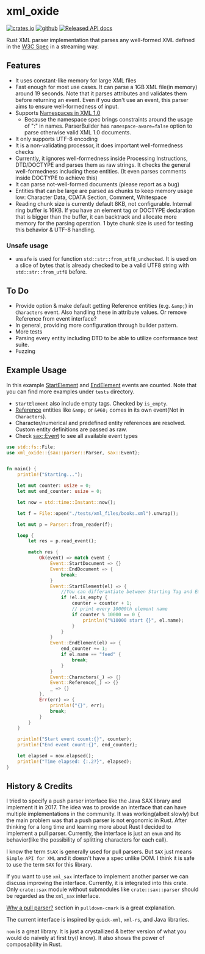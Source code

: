 # xml_oxide

[![crates.io](https://img.shields.io/crates/v/xml_oxide.svg)](https://crates.io/crates/xml_oxide) [![github](https://img.shields.io/badge/github-fatihpense%2Frust__xml__oxide-FFF8C2)](https://github.com/fatihpense/rust_xml_oxide) [![Released API docs](https://img.shields.io/badge/docs.rs-xml__oxide-CFF3CA)](https://docs.rs/xml_oxide)

Rust XML parser implementation that parses any well-formed XML defined in the [W3C Spec](https://www.w3.org/TR/xml/) in a streaming way.

## Features

- It uses constant-like memory for large XML files
- Fast enough for most use cases. It can parse a 1GB XML file(in memory) around 19 seconds. Note that it parses attributes and validates them before returning an event. Even if you don't use an event, this parser aims to ensure well-formedness of input.
- Supports [Namespaces in XML 1.0](https://www.w3.org/TR/xml-names/)
  - Because the namespace spec brings constraints around the usage of ":" in names. ParserBuilder has `namespace-aware=false` option to parse otherwise valid XML 1.0 documents.
- It only supports UTF-8 encoding
- It is a non-validating processor, it does important well-formedness checks
- Currently, it ignores well-formedness inside Processing Instructions, DTD/DOCTYPE and parses them as raw strings. It checks the general well-formedness including these entities. (It even parses comments inside DOCTYPE to achieve this)
- It can parse not-well-formed documents (please report as a bug)
- Entities that can be large are parsed as chunks to keep memory usage low: Character Data, CDATA Section, Comment, Whitespace
- Reading chunk size is currently default 8KB, not configurable. Internal ring buffer is 16KB. If you have an element tag or DOCTYPE declaration that is bigger than the buffer, it can backtrack and allocate more memory for the parsing operation. 1 byte chunk size is used for testing this behavior & UTF-8 handling.

### Unsafe usage

- `unsafe` is used for function `std::str::from_utf8_unchecked`. It is used on a slice of bytes that is already checked to be a valid UTF8 string with `std::str::from_utf8` before.

## To Do

- Provide option & make default getting Reference entities (e.g. `&amp;`) in `Characters` event. Also handling these in attribute values. Or remove Reference from event interface?
- In general, providing more configuration through builder pattern.
- More tests
- Parsing every entity including DTD to be able to utilize conformance test suite.
- Fuzzing

## Example Usage

In this example [StartElement](sax::StartElement) and [EndElement](sax::EndElement) events are counted. Note that you can find more examples under `tests` directory.

- `StartElement` also include empty tags. Checked by `is_empty`.
- [Reference](sax::Reference) entities like `&amp;` or `&#60;` comes in its own event(Not in `Characters`).
- Character/numerical and predefined entity references are resolved. Custom entity definitions are passed as raw.
- Check [sax::Event](sax::Event) to see all available event types

```rust
use std::fs::File;
use xml_oxide::{sax::parser::Parser, sax::Event};


fn main() {
    println!("Starting...");

    let mut counter: usize = 0;
    let mut end_counter: usize = 0;

    let now = std::time::Instant::now();

    let f = File::open("./tests/xml_files/books.xml").unwrap();

    let mut p = Parser::from_reader(f);

    loop {
        let res = p.read_event();

        match res {
            Ok(event) => match event {
                Event::StartDocument => {}
                Event::EndDocument => {
                    break;
                }
                Event::StartElement(el) => {
                    //You can differantiate between Starting Tag and Empty Element Tag
                    if !el.is_empty {
                        counter = counter + 1;
                        // print every 10000th element name
                        if counter % 10000 == 0 {
                            println!("%10000 start {}", el.name);
                        }
                    }
                }
                Event::EndElement(el) => {
                    end_counter += 1;
                    if el.name == "feed" {
                        break;
                    }
                }
                Event::Characters(_) => {}
                Event::Reference(_) => {}
                _ => {}
            },
            Err(err) => {
                println!("{}", err);
                break;
            }
        }
    }

    println!("Start event count:{}", counter);
    println!("End event count:{}", end_counter);

    let elapsed = now.elapsed();
    println!("Time elapsed: {:.2?}", elapsed);
}


```

## History & Credits

I tried to specify a push parser interface like the Java SAX library and implement it in 2017. The idea was to provide an interface that can have multiple implementations in the community. It was working(albeit slowly) but the main problem was that a push parser is not ergonomic in Rust. After thinking for a long time and learning more about Rust I decided to implement a pull parser. Currently, the interface is just an `enum` and its behavior(like the possibility of splitting characters for each call).

I know the term `StAX` is generally used for pull parsers. But `SAX` just means `Simple API for XML` and it doesn't have a spec unlike DOM. I think it is safe to use the term `SAX` for this library.

If you want to use `xml_sax` interface to implement another parser we can discuss improving the interface. Currently, it is integrated into this crate. Only `crate::sax` module without submodules like `crate::sax::parser` should be regarded as the `xml_sax` interface.

[Why a pull parser?](https://github.com/raphlinus/pulldown-cmark/blob/eb60cb976a12fb99972ddfc9b60cc1c6b20e096c/README.md#why-a-pull-parser) section in `pulldown-cmark` is a great explanation.

The current interface is inspired by `quick-xml`, `xml-rs`, and Java libraries.

`nom` is a great library. It is just a crystallized & better version of what you would do naively at first try(I know). It also shows the power of composability in Rust.
